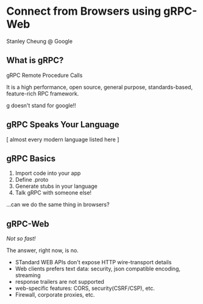 # Connect from Browsers using gRPC-Web
Stanley Cheung @ Google

## What is gRPC?
gRPC Remote Procedure Calls

It is a high performance, open source, general purpose, standards-based, feature-rich RPC framework. 

g doesn't stand for google!!

## gRPC Speaks Your Language

[ almost every modern language listed here ]

## gRPC Basics

1. Import code into your app
2. Define .proto 
3. Generate stubs in your language
3. Talk gRPC with someone else! 

...can we do the same thing in browsers? 

## gRPC-Web

_Not so fast!_

The answer, right now, is no. 

- STandard WEB APIs don't expose HTTP wire-transport details
- Web clients prefers text data: security, json compatible encoding, streaming
- response trailers are not supported
- web-specific features: CORS, security(CSRF/CSP), etc.
- Firewall, corporate proxies, etc. 